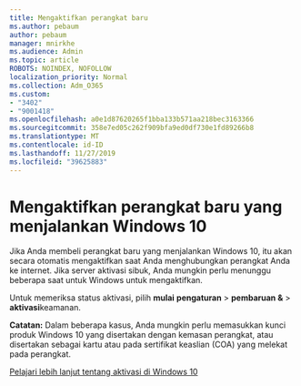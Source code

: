 ```yaml
---
title: Mengaktifkan perangkat baru
ms.author: pebaum
author: pebaum
manager: mnirkhe
ms.audience: Admin
ms.topic: article
ROBOTS: NOINDEX, NOFOLLOW
localization_priority: Normal
ms.collection: Adm_O365
ms.custom:
- "3402"
- "9001418"
ms.openlocfilehash: a0e1d87620265f1bba133b571aa218bec3163366
ms.sourcegitcommit: 358e7ed05c262f909bfa9ed0df730e1fd89266b8
ms.translationtype: MT
ms.contentlocale: id-ID
ms.lasthandoff: 11/27/2019
ms.locfileid: "39625883"
---
```

# <a name="activating-a-new-device-running-windows-10"></a>Mengaktifkan perangkat baru yang menjalankan Windows 10

Jika Anda membeli perangkat baru yang menjalankan Windows 10, itu akan secara otomatis mengaktifkan saat Anda menghubungkan perangkat Anda ke internet. Jika server aktivasi sibuk, Anda mungkin perlu menunggu beberapa saat untuk Windows untuk mengaktifkan.

Untuk memeriksa status aktivasi, pilih **mulai** **pengaturan** > **pembaruan &** > **aktivasi**keamanan.

**Catatan:** Dalam beberapa kasus, Anda mungkin perlu memasukkan kunci produk Windows 10 yang disertakan dengan kemasan perangkat, atau disertakan sebagai kartu atau pada sertifikat keaslian (COA) yang melekat pada perangkat.

[Pelajari lebih lanjut tentang aktivasi di Windows 10](https://support.microsoft.com/help/12440)